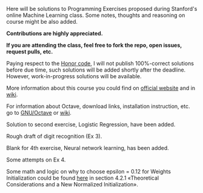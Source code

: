 Here will be solutions to Programming Exercises proposed during Stanford's online Machine Learning class. 
Some notes, thoughts and reasoning on course might be also added.

<b>Contributions are highly appreciated.</b>

<b>If you are attending the class, feel free to fork the repo, open issues, request pulls, etc.</b>

Paying respect to the [Honor code](https://github.com/gafiatulin/ml-class/wiki/Honor-code), I will not publish 100%-correct solutions before due time, such solutions will be added shortly after the deadline. However, work-in-progress solutions will be available.

More information about this course you could find on [official website](http://www.ml-class.org/) and in [wiki](https://github.com/gafiatulin/ml-class/wiki).

For information about Octave, download links, installation instruction, etc. go to [GNU/Octave](http://www.gnu.org/software/octave/) or [wiki](https://github.com/gafiatulin/ml-class/wiki/Octave).

Solution to second exercise, Logistic Regression, have been added.

Rough draft of digit recognition (Ex 3).

Blank for 4th exercise, Neural network learning, has been added.

Some attempts on Ex 4.

Some math and logic on why to choose epsilon = 0.12 for Weights Initialization could be found [here](http://jmlr.csail.mit.edu/proceedings/papers/v9/glorot10a/glorot10a.pdf) in section 4.2.1 «Theoretical Considerations and a New Normalized Initialization».